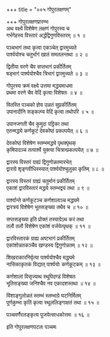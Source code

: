 +++
title = "००५ गोपुरलक्षणम्"

+++
गोपुरलक्षणप्रारम्भः  
अथ वक्ष्ये विशेषेण लक्षणं गोपुरस्य च  
गर्भगेहस्य विस्तारं अर्द्धद्विगुणविस्तरम् ॥ १ ॥


पञ्चभागं तथा कृत्वा एकञ्चेत् द्वारमुच्यते  
पार्श्वयोश्च चतुर्भागं खातं समतलन्तथा ॥ २ ॥


द्वितीया वरणे चैव सप्तभागं प्रकीर्तितम्  
षड्भागं पार्श्वयोश्चैव त्रिभागं द्वारमुच्यते ॥ ३ ॥


गोपुरस्य क्रमं वक्ष्ये उत्तमा मद्ध्यमाधमा  
प्रथमा वरणे चैव वेदिं कृत्वा विशेषतः ॥ ४ ॥


वितस्ति पञ्चको ज्ञेय उन्नतं सुप्रकीर्तितम्  
उपानादीनि सङ्कल्प्य वेदिं कृत्वा तथोपरि ॥ ५ ॥



उपानजगती चैव कुमुदा पट्टिका तथा  
एतन्मद्ध्ये कर्णकूटं देवकोष्ठं प्रकल्पयेत् ॥ ६ ॥


देवकोष्ठं विशेषेण स्तम्भमद्ध्ये पृथक्पृथक्  
कृमिपादञ्च तत्पार्श्वे युक्त्या चित्रान्प्रकल्पयेत् ॥ ७ ॥


द्वारस्य विस्तरं ग्राह्यं द्विगुणोन्नतमारभेत्  
द्वाराग्रे शृङ्गवीधिस्स्यात् पार्श्वयोश्चुलुका कृतिम् ॥ ८ ॥


द्वारस्य विस्तरं ग्राह्यं चतुर्मानं प्रकीर्तितम्  
एकाशं द्वारविस्तारं मद्ध्ये स्तम्भद्वयं तथा ॥ ९ ॥


पार्श्वान्ते कर्णकूटञ्च कर्णशालाञ्च मद्ध्यमे  
द्वारत्रयं विशेषेण भूतसङ्ख्या तथैव च ॥ १० ॥


सप्तसङ्ख्या इति प्रोक्तं तस्याग्रेऽथ करं तथा  
तलौ तलौ विशेषेण एकांशं वर्जयेत्पृथक् ॥ ११ ॥


द्वारविस्तारकं ग्राह्य अष्टभागं प्रकीर्तितम्  
एकांशोन्नतकञ्चैव खण्डस्य द्विगुणोन्नतम् ॥ १२ ॥


शिखराकारनिर्वृत्या पार्श्वयोश्चैव मद्ध्यमे  
नासिकाकृतकं विद्यात् पार्श्वयोः कर्णकूटकम् ॥ १३ ॥


कर्णशालां विसृज्याथ स्थूपिदण्डं विशेषतः  
भूतिसङ्ख्या जनिश्चैव नव एकादशस्तथा ॥ १४ ॥


विंशाङ्गुलोन्नतं स्तम्भं स्तम्भाग्रे घटनिर्मितम्  
पूर्णकुम्भा कृतिं कृत्वा स्थूललिङ्गाक्षतं तथा ॥ १५ ॥


पञ्चवर्णैरलङ्कृत्य पूजयेत्साधकोत्तमः ॥ १६ ॥


इति गोपुरलक्षणपटलः पञ्चमः  
